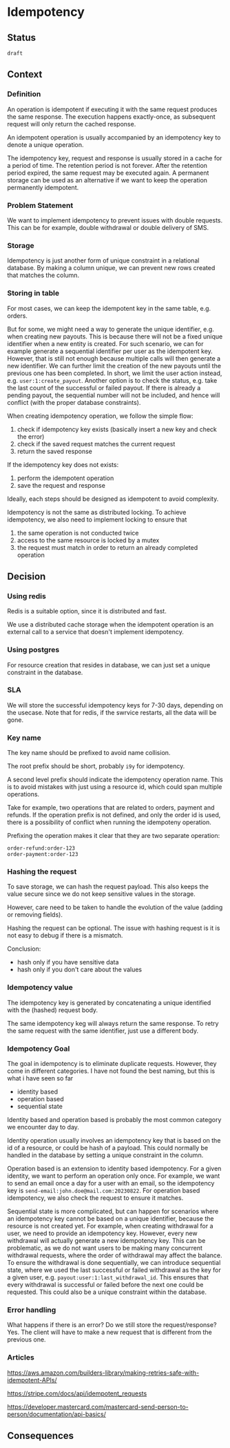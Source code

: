 # Idempotency


## Status

`draft`


## Context

### Definition

An operation is idempotent if executing it with the same request produces the same response. The execution happens exactly-once, as subsequent request will only return the cached response.

An idempotent operation is usually accompanied by an idempotency key to denote a unique operation.

The idempotency key, request and response is usually stored in a cache for a period of time. The retention period is not forever. After the retention period expired, the same request may be executed again. A permanent storage can be used as an alternative if we want to keep the operation permanently idempotent.

### Problem Statement


We want to implement idempotency to prevent issues with double requests. This can be for example, double withdrawal or double delivery of SMS.

### Storage

Idempotency is just another form  of unique constraint in a relational database. By making a column unique, we can prevent new rows created that matches the column.

### Storing in table 

For most cases, we can keep the idempotent key in the same table, e.g. orders.

But for some, we might need a way to generate the unique identifier, e.g. when creating new payouts. This is because there will not be a fixed unique identifier when a new entity is created. For such scenario, we can for example generate a sequential identifier per user as the idempotent key. However, that is still not enough because multiple calls will then generate a new identifier. We can further limit the creation of the new payouts until the previous one has been completed. In short, we limit the user action instead, e.g. `user:1:create_payout`. Another option is to check the status, e.g. take the last count of the successful or failed payout. If there is already a pending payout, the sequential number will not be included, and hence will conflict (with the proper database constraints).

When creating idempotency operation, we follow the simple flow:

1. check if idempotency key exists (basically insert a new key and check the error)
2. check if the saved request matches the current request
3. return the saved response

If the idempotency key does not exists:

1. perform the idempotent operation
2. save the request and response

Ideally, each steps should be designed as idempotent to avoid complexity.

Idempotency is not the same as distributed locking. To achieve idempotency, we also need to implement locking to ensure that

1. the same operation is not conducted twice
2. access to the same resource is locked by a mutex
3. the request must match in order to return an already completed operation 

## Decision

### Using redis

Redis is a suitable option, since it is distributed and fast.

We use a distributed cache storage when the idempotent operation is an external call to a service that doesn't implement idempotency.

### Using postgres

For resource creation that resides in database, we can just set a unique constraint in the database.

### SLA

We will store the successful idempotency keys for 7-30 days, depending on the usecase. Note that for redis, if the swrvice restarts, all the data will be gone.

### Key name

The key name should be prefixed to avoid name collision.

The root prefix should be short, probably `i9y` for idempotency.

A second level prefix should indicate the idempotency operation name. This is to avoid mistakes with just using a resource id, which could span multiple operations.

Take for example, two operations that are related to orders, payment and refunds. If the operation prefix is not defined, and only the order id is used, there is a possibility of conflict when running the idempoteny operation.

Prefixing the operation makes it clear that they are two separate operation:

```
order-refund:order-123
order-payment:order-123
```

### Hashing the request

To save storage, we can hash the request payload. This also keeps the value secure since we do not keep sensitive values in the storage.

However, care need to be taken to handle the evolution of the value (adding or removing fields).

Hashing the request can be optional. The issue with hashing request is it is not easy to debug if there is a mismatch.

Conclusion:
- hash only if you have sensitive data
- hash only if you don't care about the values

### Idempotency value

The idempotency key is generated by concatenating a unique identified with the (hashed) request body.

The same idempotency keg will always return the same response. To retry the same request with the same identifier, just use a different body.

### Idempotency Goal

The goal in idempotency is to eliminate duplicate requests. However, they come in different categories. I have not found the best naming, but this is what i have seen so far

- identity based
- operation based
- sequential state

Identity based and operation based is probably the most common category we encounter day to day.

Identity operation usually involves an idempotency key that is based on the id of a resource, or could be hash of a payload. This could normally be handled in the database by setting a unique constraint in the column.

Operation based is an extension to identity based idempotency. For a given identity, we want to perform an operation only once. For example, we want to send an email once a day for a user with an email, so the idempotency key is `send-email:john.doe@mail.com:20230822`. For operation based idempotency, we also check the request to ensure it matches.


Sequential state is more complicated, but can happen for scenarios where an idempotency key cannot be based on a unique identifier, because the resource is not created yet. For example, when creating withdrawal for a user, we need to provide an idempotency key. However, every new withdrawal will actually generate a new idempotency key. This can be problematic, as we do not want users to be making many concurrent withdrawal requests, where the order of withdrawal may affect the balance. To ensure the withdrawal is done sequentially, we can introduce sequential state, where we used the last successful or failed withdrawal as the key for a given user, e.g. `payout:user:1:last_withdrawal_id`. This ensures that every withdrawal is successful or failed before the next one could be requested. This could also be a unique constraint within the database.

### Error handling

What happens if there is an error? Do we still store the request/response? Yes. The client will have to make a new request that is different from the previous one.



### Articles

https://aws.amazon.com/builders-library/making-retries-safe-with-idempotent-APIs/

https://stripe.com/docs/api/idempotent_requests

https://developer.mastercard.com/mastercard-send-person-to-person/documentation/api-basics/

## Consequences


